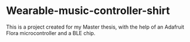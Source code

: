 # Wearable-music-controller-shirt
This is a project created for my Master thesis, with the help of an Adafruit Flora microcontroller and a BLE chip.
